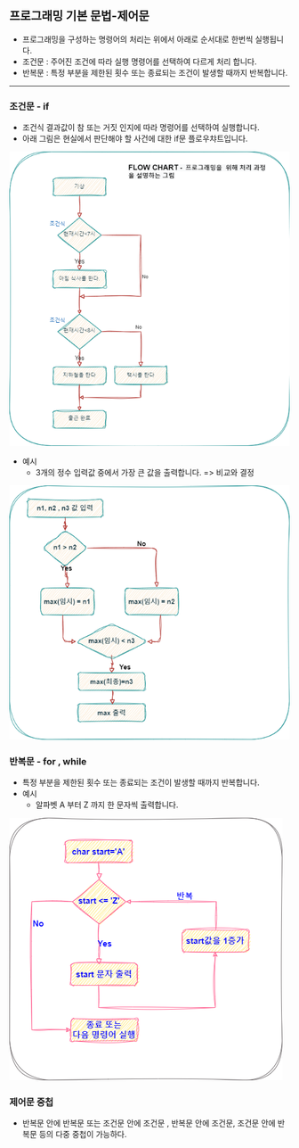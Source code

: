 ## 프로그래밍 기본 문법-제어문

  * 프로그래밍을 구성하는 명령어의 처리는 위에서 아래로 순서대로 한번씩 실행됩니다.
  * 조건문 : 주어진 조건에 따라 실행 명령어를 선택하여 다르게 처리 합니다.
  * 반복문 : 특정 부분을 제한된 횟수 또는 종료되는 조건이 발생할 때까지 반복합니다.

<hr />

### 조건문 - if

  * 조건식 결과값이 참 또는 거짓 인지에 따라 명령어를 선택하여 실행합니다.
  * 아래 그림은 현실에서 판단해야 할 사건에 대한 if문 플로우챠트입니다.

  ![Alt text](docs/images/if_flowchart.png)

  * 예시
     * 3개의 정수 입력값 중에서 가장 큰 값을 출력합니다. => 비교와 결정

![Alt text](docs/images/max.png)

### 반복문 - for , while

  * 특정 부분을 제한된 횟수 또는 종료되는 조건이 발생할 때까지 반복합니다.
  * 예시
     * 알파벳 A 부터 Z 까지 한 문자씩 출력합니다.

![Alt text](docs/images/forex.png)


### 제어문 중첩

  * 반복문 안에 반복문 또는 조건문 안에 조건문 , 반복문 안에 조건문, 조건문 안에 반복문 등의 다중 중첩이 가능하다. 

